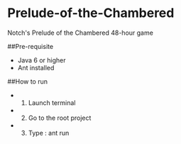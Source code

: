 Prelude-of-the-Chambered
========================

Notch's Prelude of the Chambered 48-hour game

##Pre-requisite
* Java 6 or higher
* Ant installed

##How to run 
* 1) Launch terminal
* 2) Go to the root project 
* 3) Type : ant run


